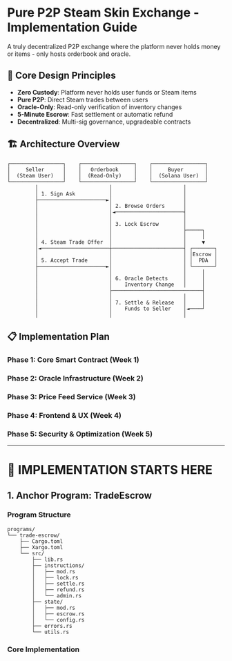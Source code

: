 # Pure P2P Steam Skin Exchange - Implementation Guide

A truly decentralized P2P exchange where the platform never holds money or items - only hosts orderbook and oracle.

## 🎯 Core Design Principles

- **Zero Custody**: Platform never holds user funds or Steam items
- **Pure P2P**: Direct Steam trades between users
- **Oracle-Only**: Read-only verification of inventory changes
- **5-Minute Escrow**: Fast settlement or automatic refund
- **Decentralized**: Multi-sig governance, upgradeable contracts

## 🏗️ Architecture Overview

```
┌─────────────────┐    ┌─────────────────┐    ┌─────────────────┐
│     Seller      │    │   Orderbook     │    │     Buyer       │
│  (Steam User)   │    │  (Read-Only)    │    │  (Solana User)  │
└─────────────────┘    └─────────────────┘    └─────────────────┘
         │                       │                       │
         │ 1. Sign Ask           │                       │
         ├──────────────────────►│                       │
         │                       │ 2. Browse Orders      │
         │                       │◄──────────────────────┤
         │                       │                       │
         │                       │ 3. Lock Escrow        │
         │                       │                       ├─────┐
         │                       │                       │     │
         │ 4. Steam Trade Offer  │                       │     ▼
         │◄──────────────────────┼───────────────────────┤ ┌───────┐
         │                       │                       │ │Escrow │
         │ 5. Accept Trade       │                       │ │  PDA  │
         ├──────────────────────►│                       │ └───────┘
         │                       │                       │     │
         │                       │ 6. Oracle Detects     │     │
         │                       │    Inventory Change   │     │
         │                       ├─────────────────────────────┤
         │                       │                       │     │
         │                       │ 7. Settle & Release   │     │
         │                       │    Funds to Seller    │◄────┘
         │                       │                       │
```

## 📋 Implementation Plan

### Phase 1: Core Smart Contract (Week 1)
### Phase 2: Oracle Infrastructure (Week 2) 
### Phase 3: Price Feed Service (Week 3)
### Phase 4: Frontend & UX (Week 4)
### Phase 5: Security & Optimization (Week 5)

---

# 🔧 IMPLEMENTATION STARTS HERE

## 1. Anchor Program: TradeEscrow

### Program Structure
```
programs/
└── trade-escrow/
    ├── Cargo.toml
    ├── Xargo.toml
    └── src/
        ├── lib.rs
        ├── instructions/
        │   ├── mod.rs
        │   ├── lock.rs
        │   ├── settle.rs
        │   ├── refund.rs
        │   └── admin.rs
        ├── state/
        │   ├── mod.rs
        │   ├── escrow.rs
        │   └── config.rs
        ├── errors.rs
        └── utils.rs
```

### Core Implementation